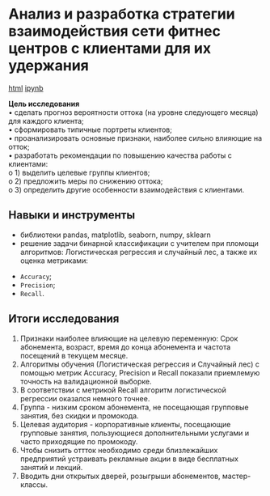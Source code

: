 # Анализ и разработка стратегии взаимодействия сети фитнес центров с клиентами  для их удержания

[html](https://github.com/Lud2022/My-Portfolio/blob/main/Project%20Music/Проект%20Яндекс%20музыка.html)    [ipynb](https://github.com/Lud2022/My-Portfolio/blob/main/Project%20Music/Проект%20Яндекс%20музыка.ipynb)
 
**Цель исследования** <br/>
•	сделать прогноз вероятности оттока (на уровне следующего месяца) для каждого клиента;<br/>
•	сформировать типичные портреты клиентов;<br/>
•	проанализировать основные признаки, наиболее сильно влияющие на отток;<br/>
•	разработать рекомендации по повышению качества работы с клиентами:<br/> 
o	1) выделить целевые группы клиентов;<br/>
o	2) предложить меры по снижению оттока;<br/>
o	3) определить другие особенности взаимодействия с клиентами.<br/>

## Навыки и инструменты

- библиотеки pandas, matplotlib, seaborn, numpy, sklearn
- решение задачи бинарной классификации с учителем при пломощи алгоритмов: Логистическая регрессия и случайный лес, а также их оценка метриками:<br/>
* `Accuracy`;
* `Precision`;
* `Recall`.

## Итоги исследования

1. Признаки наиболее влияющие на целевую переменную: Cрок абонемента, возраст, время до конца абонемента и частота посещений в текущем месяце.
2. Алгоритмы обучения (Логистическая регрессия и Случайный лес) с помощью метрик Accuracy, Precision и Recall показали приемлемую точность на валидационной выборке.
3. В соответствии с метрикой Recall алгоритм логистической регрессии оказался немного точнее.
4. Группа - низким сроком абонемента, не посещающая групповые занятия, без скидки и промокода.
5. Целевая аудитория - корпоративные клиенты, посещающие групповые занятия, пользующиеся дополнительными услугами и часто приходящие по промокоду.
6. Чтобы снизить оттток необходимо среди близлежайших предприятий устраивать рекламные акции в виде бесплатных занятий и лекций.
7. Вводить дни открытых дверей, розыгрыши абонементов, мастер-классы. 
